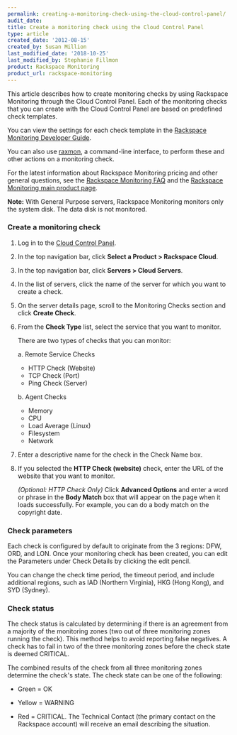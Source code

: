```yaml
---
permalink: creating-a-monitoring-check-using-the-cloud-control-panel/
audit_date:
title: Create a monitoring check using the Cloud Control Panel
type: article
created_date: '2012-08-15'
created_by: Susan Million
last_modified_date: '2018-10-25'
last_modified_by: Stephanie Fillmon
product: Rackspace Monitoring
product_url: rackspace-monitoring
---
```


This article describes how to create monitoring checks by using
Rackspace Monitoring through the Cloud Control Panel. Each of the
monitoring checks that you can create with the Cloud Control Panel are
based on predefined check templates.

You can view the settings for each check template in the [Rackspace
Monitoring Developer
Guide](https://developer.rackspace.com/docs/cloud-monitoring/v1/developer-guide/#alarm-example-operations).

You can also use
[raxmon](/how-to/getting-started-with-rackspace-monitoring-cli),
a command-line interface, to perform these and other actions on a
monitoring check.

For the latest information about Rackspace Monitoring pricing and other
general questions, see the [Rackspace Monitoring
FAQ](/how-to/cloud-monitoring-faq)
and the [Rackspace Monitoring main product
page](http://www.rackspace.com/cloud/monitoring/).

**Note:** With General Purpose servers, Rackspace Monitoring monitors
only the system disk. The data disk is not monitored.

### Create a monitoring check

1.  Log in to the [Cloud Control Panel](https://login.rackspace.com/).
2.  In the top navigation bar, click **Select a Product > Rackspace Cloud**.
3.  In the top navigation bar, click **Servers > Cloud Servers**.
4.  In the list of servers, click the name of the server for which you
    want to create a check.
5.  On the server details page, scroll to the Monitoring Checks section
    and click **Create Check**.
6.  From the **Check Type** list, select the service that you want
    to monitor.

    There are two types of checks that you can monitor:

    a. Remote Service Checks
       - HTTP Check (Website)
       - TCP Check (Port)
       - Ping Check (Server)

    b. Agent Checks
       - Memory
       - CPU
       - Load Average (Linux)
       - Filesystem
       - Network

7.  Enter a descriptive name for the check in the Check Name box.

8.  If you selected the **HTTP Check (website)** check, enter the URL of
    the website that you want to monitor.

    *(Optional: HTTP Check Only)* Click **Advanced Options** and enter a
    word or phrase in the **Body Match** box that will appear on the
    page when it loads successfully. For example, you can do a body
    match on the copyright date.

### Check parameters

Each check is configured by default to originate from the 3 regions:
DFW, ORD, and LON. Once your monitoring check has been created, you can
edit the Parameters under Check Details by clicking the edit pencil.

You can change the check time period, the timeout period, and include additional
regions, such as IAD (Northern Virginia), HKG (Hong Kong), and SYD
(Sydney).

### Check status

The check status is calculated by determining if there is an agreement
from a majority of the monitoring zones (two out of three monitoring
zones running the check). This method helps to avoid reporting false
negatives. A check has to fail in two of the three monitoring zones
before the check state is deemed CRITICAL.

The combined results of the check from all three monitoring zones
determine the check's state. The check state can be one of the
following:

-   Green = OK

-   Yellow = WARNING

-   Red = CRITICAL. The Technical Contact (the primary contact on the
    Rackspace account) will receive an email describing the situation.
